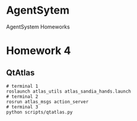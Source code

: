 AgentSytem
==========

AgentSystem Homeworks

# Homework 4

## QtAtlas

    # terminal 1
    roslaunch atlas_utils atlas_sandia_hands.launch
    # terminal 2
    rosrun atlas_msgs action_server
    # terminal 3
    python scripts/qtatlas.py
    
